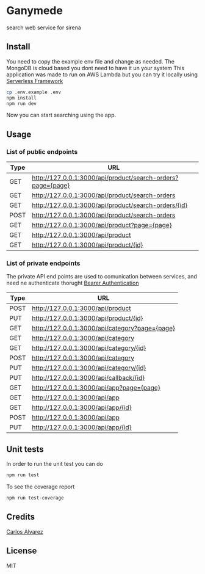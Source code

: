 # Ganymede

​search web service for sirena

## Install

You need to copy the example env file and change as needed. 
The MongoDB is cloud based you dont need to have it un your system
This application was made to run on AWS Lambda but you can try it locally using [Serverless Framework](https://github.com/serverless/serverless) 

```bash
cp .env.example .env
npm install 
npm run dev
```

Now you can start searching using the app.

## Usage
### List of public endpoints

| Type | URL |
| --- | --- |
| GET | http://127.0.0.1:3000/api/product/search-orders?page={page} 
| GET | http://127.0.0.1:3000/api/product/search-orders |
| GET | http://127.0.0.1:3000/api/product/search-orders/{id} |
| POST |http://127.0.0.1:3000/api/product/search-orders|
| GET |http://127.0.0.1:3000/api/product?page={page}|
| GET |http://127.0.0.1:3000/api/product|
| GET |http://127.0.0.1:3000/api/product/{id}|

### List of private endpoints
The private API end points are used to comunication between services, and need ne authenticate thorught [Bearer Authentication](https://swagger.io/docs/specification/authentication/bearer-authentication/)

| Type | URL |
| --- | --- |
| POST |http://127.0.0.1:3000/api/product|
| PUT |http://127.0.0.1:3000/api/product/{id}|
| GET |http://127.0.0.1:3000/api/category?page={page}|
| GET |http://127.0.0.1:3000/api/category|
| GET |http://127.0.0.1:3000/api/category/{id}|
| POST |http://127.0.0.1:3000/api/category|
| PUT |http://127.0.0.1:3000/api/category/{id}|
| PUT |http://127.0.0.1:3000/api/callback/{id}|
| GET |http://127.0.0.1:3000/api/app?page={page}|
| GET |http://127.0.0.1:3000/api/app|
| GET |http://127.0.0.1:3000/api/app/{id}|
| POST |http://127.0.0.1:3000/api/app|
| PUT |http://127.0.0.1:3000/api/app/{id}|



## Unit tests
In order to run the unit test you can do
```bash
npm run test
```
To see the coverage report
```bash
npm run test-coverage
```


## Credits
[Carlos Alvarez](https://github.com/Alvarz)

## License

MIT
